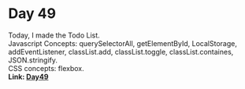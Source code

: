 # Day 49

Today, I made the Todo List.<br>
Javascript Concepts: querySelectorAll, getElementById, LocalStorage, addEventListener, classList.add, classList.toggle, classList.containes, JSON.stringify.<br>
CSS concepts: flexbox.<br>
**Link: [Day49](https://rushigoswami.github.io/50-Days-of-Javascript/day49)**